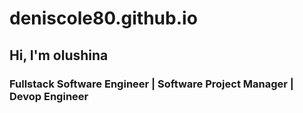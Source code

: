 # deniscole80.github.io

<h2>Hi, I'm olushina</h2>
<h3>Fullstack Software Engineer | Software Project Manager | Devop Engineer</h3>